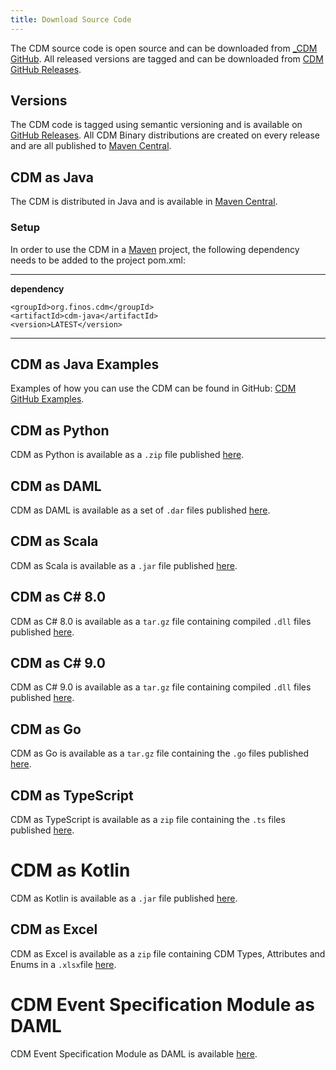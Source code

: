 ```yaml
---
title: Download Source Code
---
```


The CDM source code is open source and can be downloaded from [\_CDM
GitHub](https://github.com/finos/common-domain-model). All released versions are tagged and can be downloaded from
[CDM GitHub Releases](https://github.com/finos/common-domain-model/releases).

## Versions

The CDM code is tagged using semantic versioning and is available on
[GitHub
Releases](https://github.com/finos/common-domain-model/releases). All
CDM Binary distributions are created on every release and are all
published to [Maven
Central](https://central.sonatype.com/artifact/org.finos.cdm/cdm-parent).

## CDM as Java

The CDM is distributed in Java and is available in [Maven
Central](https://central.sonatype.com).

### Setup

In order to use the CDM in a [Maven](https://maven.apache.org) project,
the following dependency needs to be added to the project pom.xml:

---
**dependency**

  
    <groupId>org.finos.cdm</groupId>   
    <artifactId>cdm-java</artifactId>   
    <version>LATEST</version>

---

## CDM as Java Examples

Examples of how you can use
the CDM can be found in GitHub: [CDM GitHub Examples](https://github.com/finos/common-domain-model/tree/master/examples).

## CDM as Python

CDM as Python is available as a `.zip` file published
[here](https://central.sonatype.com/artifact/org.finos.cdm/cdm-python/versions).

## CDM as DAML

CDM as DAML is available as a set of `.dar` files published
[here](https://central.sonatype.com/artifact/org.finos.cdm/cdm-daml/versions).

## CDM as Scala

CDM as Scala is available as a `.jar` file published 
[here](https://central.sonatype.com/artifact/org.finos.cdm/cdm-scala/versions).

## CDM as C# 8.0

CDM as C# 8.0 is available as a `tar.gz` file containing compiled `.dll` files published
[here](https://central.sonatype.com/artifact/org.finos.cdm/cdm-csharp8/versions).

## CDM as C# 9.0

CDM as C# 9.0 is available as a `tar.gz` file containing compiled `.dll` files published
[here](https://central.sonatype.com/artifact/org.finos.cdm/cdm-csharp9/versions).

## CDM as Go

CDM as Go is available as a `tar.gz` file containing the `.go` files published
[here](https://central.sonatype.com/artifact/org.finos.cdm/cdm-golang/versions).

## CDM as TypeScript

CDM as TypeScript is available as a `zip` file containing the `.ts` files published
[here](https://central.sonatype.com/artifact/org.finos.cdm/cdm-typescript/versions).

# CDM as Kotlin

CDM as Kotlin is available as a `.jar` file published
[here](https://central.sonatype.com/artifact/org.finos.cdm/cdm-scala/versions).

## CDM as Excel

CDM as Excel is available as a `zip` file containing CDM Types, Attributes and Enums in a `.xlsx`file
[here](https://central.sonatype.com/artifact/org.finos.cdm/cdm-excel/versions).

# CDM Event Specification Module as DAML

CDM Event Specification Module as DAML is available
[here](https://github.com/digital-asset/lib-cdm-event-specification-module/versions).
